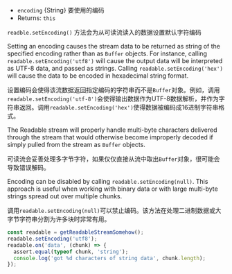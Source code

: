 <!-- YAML
added: v0.9.4
-->

* `encoding` {String} 要使用的编码
* Returns: `this`

`readble.setEncoding()` 方法会为从可读流读入的数据设置默认字符编码

Setting an encoding causes the stream data
to be returned as string of the specified encoding rather than as `Buffer`
objects. For instance, calling `readable.setEncoding('utf8')` will cause the
output data will be interpreted as UTF-8 data, and passed as strings. Calling
`readable.setEncoding('hex')` will cause the data to be encoded in hexadecimal
string format.

设置编码会使得该流数据返回指定编码的字符串而不是`Buffer`对象。例如，调用`readable.setEncoding('utf-8')`会使得输出数据作为UTF-8数据解析，并作为字符串返回。调用`readable.setEncoding('hex')`使得数据被编码成16进制字符串格式。

The Readable stream will properly handle multi-byte characters delivered through
the stream that would otherwise become improperly decoded if simply pulled from
the stream as `Buffer` objects.

可读流会妥善处理多字节字符，如果仅仅直接从流中取出`Buffer`对象，很可能会导致错误解码。

Encoding can be disabled by calling `readable.setEncoding(null)`. This approach
is useful when working with binary data or with large multi-byte strings spread
out over multiple chunks.

调用`readable.setEncoding(null)`可以禁止编码。该方法在处理二进制数据或大字节字符串分割为许多块时非常有用。

```js
const readable = getReadableStreamSomehow();
readable.setEncoding('utf8');
readable.on('data', (chunk) => {
  assert.equal(typeof chunk, 'string');
  console.log('got %d characters of string data', chunk.length);
});
```

